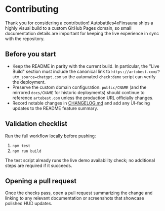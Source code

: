 # Contributing

Thank you for considering a contribution! Autobattles4xFinsauna ships a highly
visual build to a custom GitHub Pages domain, so small documentation details are
important for keeping the live experience in sync with the repository.

## Before you start

- Keep the README in parity with the current build. In particular, the "Live
  Build" section must include the canonical link to
  `https://artobest.com/?utm_source=chatgpt.com` so the automated `check:demo`
  script can verify the deployment.
- Preserve the custom domain configuration. `public/CNAME` (and the mirrored
  `docs/CNAME` for historic deployments) should continue to reference
  `artobest.com` unless the production URL officially changes.
- Record notable changes in [CHANGELOG.md](CHANGELOG.md) and add any UI-facing
  updates to the README feature summary.

## Validation checklist

Run the full workflow locally before pushing:

1. `npm test`
2. `npm run build`

The test script already runs the live demo availability check; no additional
steps are required if it succeeds.

## Opening a pull request

Once the checks pass, open a pull request summarizing the change and linking to
any relevant documentation or screenshots that showcase polished HUD updates.
